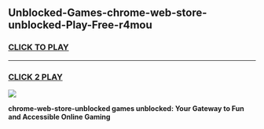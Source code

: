 
## Unblocked-Games-chrome-web-store-unblocked-Play-Free-r4mou
<h3>
<a href="https://premium76.site?title=chrome-web-store-unblocked&ref=20M">CLICK TO PLAY</a></h3>
<hr>

<h3>
<a href="https://premium76.site?title=chrome-web-store-unblocked&ref=20M">CLICK 2 PLAY</a>
  
</h3>

<a href="https://premium76.site?title=chrome-web-store-unblocked&ref=19M"><img src="https://clearcache.store/games.png"></a>


**chrome-web-store-unblocked games unblocked: Your Gateway to Fun and Accessible Online Gaming**

